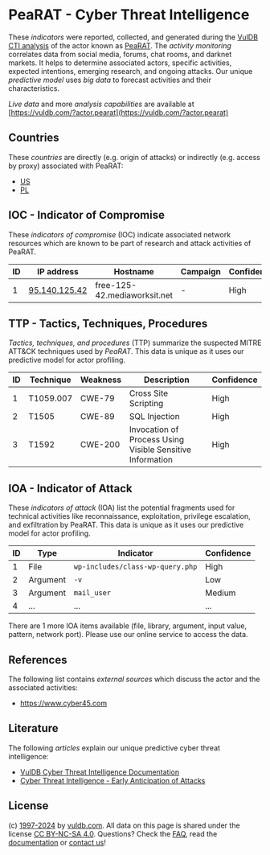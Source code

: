 # PeaRAT - Cyber Threat Intelligence

These _indicators_ were reported, collected, and generated during the [VulDB CTI analysis](https://vuldb.com/?kb.cti) of the actor known as [PeaRAT](https://vuldb.com/?actor.pearat). The _activity monitoring_ correlates data from social media, forums, chat rooms, and darknet markets. It helps to determine associated actors, specific activities, expected intentions, emerging research, and ongoing attacks. Our unique _predictive model_ uses _big data_ to forecast activities and their characteristics.

_Live data_ and more _analysis capabilities_ are available at [https://vuldb.com/?actor.pearat](https://vuldb.com/?actor.pearat)

## Countries

These _countries_ are directly (e.g. origin of attacks) or indirectly (e.g. access by proxy) associated with PeaRAT:

* [US](https://vuldb.com/?country.us)
* [PL](https://vuldb.com/?country.pl)

## IOC - Indicator of Compromise

These _indicators of compromise_ (IOC) indicate associated network resources which are known to be part of research and attack activities of PeaRAT.

ID | IP address | Hostname | Campaign | Confidence
-- | ---------- | -------- | -------- | ----------
1 | [95.140.125.42](https://vuldb.com/?ip.95.140.125.42) | free-125-42.mediaworksit.net | - | High

## TTP - Tactics, Techniques, Procedures

_Tactics, techniques, and procedures_ (TTP) summarize the suspected MITRE ATT&CK techniques used by _PeaRAT_. This data is unique as it uses our predictive model for actor profiling.

ID | Technique | Weakness | Description | Confidence
-- | --------- | -------- | ----------- | ----------
1 | T1059.007 | CWE-79 | Cross Site Scripting | High
2 | T1505 | CWE-89 | SQL Injection | High
3 | T1592 | CWE-200 | Invocation of Process Using Visible Sensitive Information | High

## IOA - Indicator of Attack

These _indicators of attack_ (IOA) list the potential fragments used for technical activities like reconnaissance, exploitation, privilege escalation, and exfiltration by PeaRAT. This data is unique as it uses our predictive model for actor profiling.

ID | Type | Indicator | Confidence
-- | ---- | --------- | ----------
1 | File | `wp-includes/class-wp-query.php` | High
2 | Argument | `-v` | Low
3 | Argument | `mail_user` | Medium
4 | ... | ... | ...

There are 1 more IOA items available (file, library, argument, input value, pattern, network port). Please use our online service to access the data.

## References

The following list contains _external sources_ which discuss the actor and the associated activities:

* https://www.cyber45.com

## Literature

The following _articles_ explain our unique predictive cyber threat intelligence:

* [VulDB Cyber Threat Intelligence Documentation](https://vuldb.com/?kb.cti)
* [Cyber Threat Intelligence - Early Anticipation of Attacks](https://www.scip.ch/en/?labs.20201022)

## License

(c) [1997-2024](https://vuldb.com/?kb.changelog) by [vuldb.com](https://vuldb.com/?kb.about). All data on this page is shared under the license [CC BY-NC-SA 4.0](https://creativecommons.org/licenses/by-nc-sa/4.0/). Questions? Check the [FAQ](https://vuldb.com/?kb.faq), read the [documentation](https://vuldb.com/?kb) or [contact us](https://vuldb.com/?contact)!
